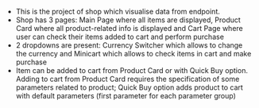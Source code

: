 - This is the project of shop which visualise data from endpoint. 
- Shop has 3 pages: Main Page where all items are displayed, Product Card where all product-related info is displayed and Cart Page where user can check their items added to cart and perform purchase 
- 2 dropdowns are present: Currency Switcher which allows to change the currency and Minicart which allows to check items in cart and make purchase
- Item can be added to cart from Product Card or with Quick Buy option. Adding to cart from Product Card requires the specification of some parameters related to product; Quick Buy option adds product to cart with default parameters (first parameter for each parameter group)


